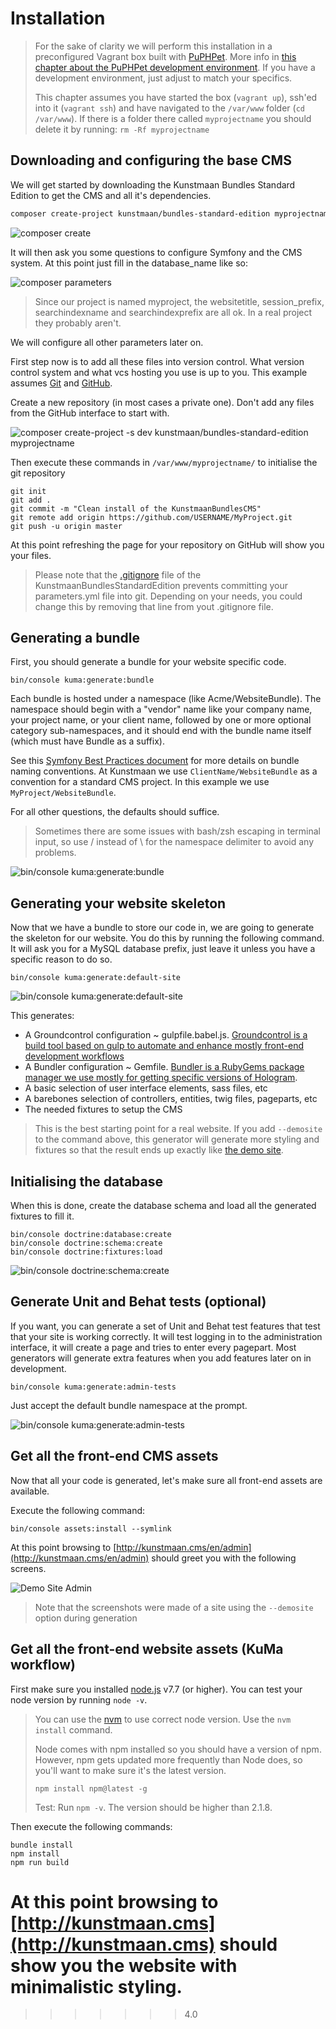 # Installation

> For the sake of clarity we will perform this installation in a preconfigured Vagrant box built with [PuPHPet](https://puphpet.com). More info in [this chapter about the PuPHPet development environment](./03-03-development-environment.md). If you have a development environment, just adjust to match your specifics.
>
> This chapter assumes you have started the box (`vagrant up`), ssh'ed into it (`vagrant ssh`) and have navigated to the `/var/www` folder (`cd /var/www`). If there is a folder there called `myprojectname` you should delete it by running: `rm -Rf myprojectname`

## Downloading and configuring the base CMS

We will get started by downloading the Kunstmaan Bundles Standard Edition to get the CMS and all it's dependencies.

```sh
composer create-project kunstmaan/bundles-standard-edition myprojectname
```

![composer create](https://raw.githubusercontent.com/kunstmaan/KunstmaanBundlesCMS/master/docs/images/composer-create.png)


It will then ask you some questions to configure Symfony and the CMS system. At this point just fill in the database_name like so:

![composer parameters](https://raw.githubusercontent.com/kunstmaan/KunstmaanBundlesCMS/master/docs/images/composer-parameters.png)

> Since our project is named myproject, the websitetitle, session_prefix, searchindexname and searchindexprefix are all ok. In a real project they probably aren't.

We will configure all other parameters later on.

First step now is to add all these files into version control. What version control system and what vcs hosting you use is up to you. This example assumes [Git](http://git-scm.com) and [GitHub](https://github.com).

Create a new repository (in most cases a private one). Don't add any files from the GitHub interface to start with.

![composer create-project -s dev kunstmaan/bundles-standard-edition myprojectname](https://raw.githubusercontent.com/kunstmaan/KunstmaanBundlesCMS/master/docs/images/github.png)

Then execute these commands in `/var/www/myprojectname/` to initialise the git repository

```
git init
git add .
git commit -m "Clean install of the KunstmaanBundlesCMS"
git remote add origin https://github.com/USERNAME/MyProject.git
git push -u origin master
```

At this point refreshing the page for your repository on GitHub will show you your files.

> Please note that the [.gitignore](https://github.com/Kunstmaan/KunstmaanBundlesStandardEdition/blob/master/.gitignore#L4) file of the KunstmaanBundlesStandardEdition prevents committing your parameters.yml file into git. Depending on your needs, you could change this by removing that line from yout .gitignore file.

## Generating a bundle

First, you should generate a bundle for your website specific code.

```
bin/console kuma:generate:bundle
```

Each bundle is hosted under a namespace (like Acme/WebsiteBundle). The namespace should begin with a "vendor" name like your company name, your project name, or your client name, followed by one or more optional category sub-namespaces, and it should end with the bundle name itself (which must have Bundle as a suffix).

See this [Symfony Best Practices document](http://symfony.com/doc/current/cookbook/bundles/best_practices.html#index-1) for more details on bundle naming conventions. At Kunstmaan we use `ClientName/WebsiteBundle` as a convention for a standard CMS project. In this example we use `MyProject/WebsiteBundle`.

For all other questions, the defaults should suffice.

> Sometimes there are some issues with bash/zsh escaping in terminal input, so use / instead of \ for the namespace delimiter to avoid any problems.

![bin/console kuma:generate:bundle](https://raw.githubusercontent.com/kunstmaan/KunstmaanBundlesCMS/master/docs/images/bundlegen.png)

## Generating your website skeleton

Now that we have a bundle to store our code in, we are going to generate the skeleton for our website. You do this by running the following command. It will ask you for a MySQL database prefix, just leave it unless you have a specific reason to do so.

```
bin/console kuma:generate:default-site
```

![bin/console kuma:generate:default-site](https://raw.githubusercontent.com/kunstmaan/KunstmaanBundlesCMS/master/docs/images/defaultsitegen.png)

This generates:

* A Groundcontrol configuration ~ gulpfile.babel.js. [Groundcontrol is a build tool based on gulp to automate and enhance mostly front-end development workflows](http://gulpjs.com)
* A Bundler configuration ~ Gemfile. [Bundler is a RubyGems package manager we use mostly for getting specific versions of Hologram](http://bundler.io).
* A basic selection of user interface elements, sass files, etc
* A barebones selection of controllers, entities, twig files, pageparts, etc
* The needed fixtures to setup the CMS

> This is the best starting point for a real website. If you add `--demosite` to the command above, this generator will generate more styling and fixtures so that the result ends up exactly like [the demo site](http://demo.bundles.kunstmaan.be).

## Initialising the database

When this is done, create the database schema and load all the generated fixtures to fill it.

```
bin/console doctrine:database:create
bin/console doctrine:schema:create
bin/console doctrine:fixtures:load
```

![bin/console doctrine:schema:create](https://raw.githubusercontent.com/kunstmaan/KunstmaanBundlesCMS/master/docs/images/schemacreate.png)

## Generate Unit and Behat tests (optional)

If you want, you can generate a set of Unit and Behat test features that test that your site is working correctly. It will test logging in to the administration interface, it will create a page and tries to enter every pagepart. Most generators will generate extra features when you add features later on in development.

```
bin/console kuma:generate:admin-tests
```

Just accept the default bundle namespace at the prompt.

![bin/console kuma:generate:admin-tests](https://raw.githubusercontent.com/kunstmaan/KunstmaanBundlesCMS/master/docs/images/behattests.png)


## Get all the front-end CMS assets

Now that all your code is generated, let's make sure all front-end assets are available.

Execute the following command:

```
bin/console assets:install --symlink
```

At this point browsing to [http://kunstmaan.cms/en/admin](http://kunstmaan.cms/en/admin) should greet you with the following screens.

![Demo Site Admin](https://raw.githubusercontent.com/kunstmaan/KunstmaanBundlesCMS/master/docs/images/demositeadmin.png)

> Note that the screenshots were made of a site using the `--demosite` option during generation


## Get all the front-end website assets (KuMa workflow)

First make sure you installed [node.js](https://node.js.org/) v7.7 (or higher).
You can test your node version by running `node -v`.
> You can use the [nvm](https://github.com/creationix/nvm) to use correct node version. Use the `nvm install` command.
>
> Node comes with npm installed so you should have a version of npm. However, npm gets updated more frequently than Node does, so you'll want to make sure it's the latest version.
>
> ```npm install npm@latest -g```
>
> Test: Run `npm -v`. The version should be higher than 2.1.8.

Then execute the following commands:

```
bundle install
npm install
npm run build
```

At this point browsing to [http://kunstmaan.cms](http://kunstmaan.cms) should show you the website with minimalistic styling.
=======
>>>>>>> 4.0
